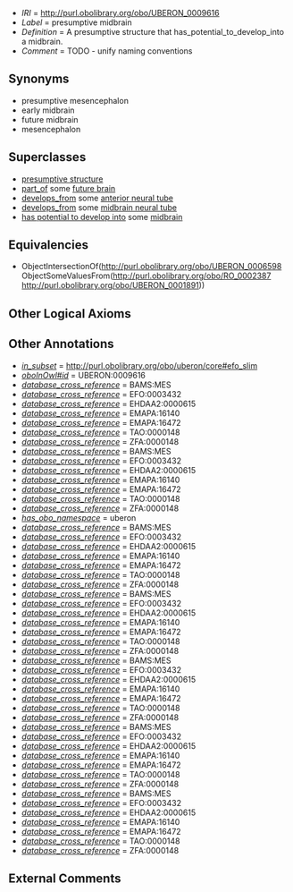  * *IRI* = http://purl.obolibrary.org/obo/UBERON_0009616
 * *Label* = presumptive midbrain
 * *Definition* = A presumptive structure that has_potential_to_develop_into a midbrain.
 * *Comment* = TODO - unify naming conventions

## Synonyms

 * presumptive mesencephalon
 * early midbrain
 * future midbrain
 * mesencephalon

## Superclasses

 * [presumptive structure](../../UBERON/98/UBERON_0006598.md)
 * [part_of](../../BFO/50/BFO_0000050.md) some [future brain](../../UBERON/38/UBERON_0006238.md)
 * [develops_from](../../RO/02/RO_0002202.md) some [anterior neural tube](../../UBERON/80/UBERON_0003080.md)
 * [develops_from](../../RO/02/RO_0002202.md) some [midbrain neural tube](../../UBERON/86/UBERON_0010286.md)
 * [has potential to develop into](../../RO/87/RO_0002387.md) some [midbrain](../../UBERON/91/UBERON_0001891.md)

## Equivalencies

 * ObjectIntersectionOf(<http://purl.obolibrary.org/obo/UBERON_0006598> ObjectSomeValuesFrom(<http://purl.obolibrary.org/obo/RO_0002387> <http://purl.obolibrary.org/obo/UBERON_0001891>))

## Other Logical Axioms


## Other Annotations

 * *[in_subset](../../et/oboInOwl#inSubset.md)* = http://purl.obolibrary.org/obo/uberon/core#efo_slim
 * *[oboInOwl#id](../../id/oboInOwl#id.md)* = UBERON:0009616
 * *[database_cross_reference](../../ef/oboInOwl#hasDbXref.md)* = BAMS:MES
 * *[database_cross_reference](../../ef/oboInOwl#hasDbXref.md)* = EFO:0003432
 * *[database_cross_reference](../../ef/oboInOwl#hasDbXref.md)* = EHDAA2:0000615
 * *[database_cross_reference](../../ef/oboInOwl#hasDbXref.md)* = EMAPA:16140
 * *[database_cross_reference](../../ef/oboInOwl#hasDbXref.md)* = EMAPA:16472
 * *[database_cross_reference](../../ef/oboInOwl#hasDbXref.md)* = TAO:0000148
 * *[database_cross_reference](../../ef/oboInOwl#hasDbXref.md)* = ZFA:0000148
 * *[database_cross_reference](../../ef/oboInOwl#hasDbXref.md)* = BAMS:MES
 * *[database_cross_reference](../../ef/oboInOwl#hasDbXref.md)* = EFO:0003432
 * *[database_cross_reference](../../ef/oboInOwl#hasDbXref.md)* = EHDAA2:0000615
 * *[database_cross_reference](../../ef/oboInOwl#hasDbXref.md)* = EMAPA:16140
 * *[database_cross_reference](../../ef/oboInOwl#hasDbXref.md)* = EMAPA:16472
 * *[database_cross_reference](../../ef/oboInOwl#hasDbXref.md)* = TAO:0000148
 * *[database_cross_reference](../../ef/oboInOwl#hasDbXref.md)* = ZFA:0000148
 * *[has_obo_namespace](../../ce/oboInOwl#hasOBONamespace.md)* = uberon
 * *[database_cross_reference](../../ef/oboInOwl#hasDbXref.md)* = BAMS:MES
 * *[database_cross_reference](../../ef/oboInOwl#hasDbXref.md)* = EFO:0003432
 * *[database_cross_reference](../../ef/oboInOwl#hasDbXref.md)* = EHDAA2:0000615
 * *[database_cross_reference](../../ef/oboInOwl#hasDbXref.md)* = EMAPA:16140
 * *[database_cross_reference](../../ef/oboInOwl#hasDbXref.md)* = EMAPA:16472
 * *[database_cross_reference](../../ef/oboInOwl#hasDbXref.md)* = TAO:0000148
 * *[database_cross_reference](../../ef/oboInOwl#hasDbXref.md)* = ZFA:0000148
 * *[database_cross_reference](../../ef/oboInOwl#hasDbXref.md)* = BAMS:MES
 * *[database_cross_reference](../../ef/oboInOwl#hasDbXref.md)* = EFO:0003432
 * *[database_cross_reference](../../ef/oboInOwl#hasDbXref.md)* = EHDAA2:0000615
 * *[database_cross_reference](../../ef/oboInOwl#hasDbXref.md)* = EMAPA:16140
 * *[database_cross_reference](../../ef/oboInOwl#hasDbXref.md)* = EMAPA:16472
 * *[database_cross_reference](../../ef/oboInOwl#hasDbXref.md)* = TAO:0000148
 * *[database_cross_reference](../../ef/oboInOwl#hasDbXref.md)* = ZFA:0000148
 * *[database_cross_reference](../../ef/oboInOwl#hasDbXref.md)* = BAMS:MES
 * *[database_cross_reference](../../ef/oboInOwl#hasDbXref.md)* = EFO:0003432
 * *[database_cross_reference](../../ef/oboInOwl#hasDbXref.md)* = EHDAA2:0000615
 * *[database_cross_reference](../../ef/oboInOwl#hasDbXref.md)* = EMAPA:16140
 * *[database_cross_reference](../../ef/oboInOwl#hasDbXref.md)* = EMAPA:16472
 * *[database_cross_reference](../../ef/oboInOwl#hasDbXref.md)* = TAO:0000148
 * *[database_cross_reference](../../ef/oboInOwl#hasDbXref.md)* = ZFA:0000148
 * *[database_cross_reference](../../ef/oboInOwl#hasDbXref.md)* = BAMS:MES
 * *[database_cross_reference](../../ef/oboInOwl#hasDbXref.md)* = EFO:0003432
 * *[database_cross_reference](../../ef/oboInOwl#hasDbXref.md)* = EHDAA2:0000615
 * *[database_cross_reference](../../ef/oboInOwl#hasDbXref.md)* = EMAPA:16140
 * *[database_cross_reference](../../ef/oboInOwl#hasDbXref.md)* = EMAPA:16472
 * *[database_cross_reference](../../ef/oboInOwl#hasDbXref.md)* = TAO:0000148
 * *[database_cross_reference](../../ef/oboInOwl#hasDbXref.md)* = ZFA:0000148
 * *[database_cross_reference](../../ef/oboInOwl#hasDbXref.md)* = BAMS:MES
 * *[database_cross_reference](../../ef/oboInOwl#hasDbXref.md)* = EFO:0003432
 * *[database_cross_reference](../../ef/oboInOwl#hasDbXref.md)* = EHDAA2:0000615
 * *[database_cross_reference](../../ef/oboInOwl#hasDbXref.md)* = EMAPA:16140
 * *[database_cross_reference](../../ef/oboInOwl#hasDbXref.md)* = EMAPA:16472
 * *[database_cross_reference](../../ef/oboInOwl#hasDbXref.md)* = TAO:0000148
 * *[database_cross_reference](../../ef/oboInOwl#hasDbXref.md)* = ZFA:0000148

## External Comments

